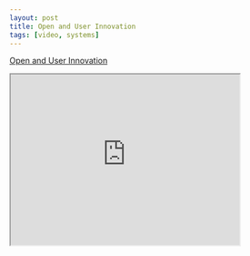 ```yaml
---
layout: post
title: Open and User Innovation
tags: [video, systems]
---
```


[Open and User Innovation](https://www.youtube.com/watch?v=pxvd4obm8XM)

<!--more-->

<iframe width="80%" height="300px"
src="https://www.youtube.com/embed/pxvd4obm8XM">
</iframe>